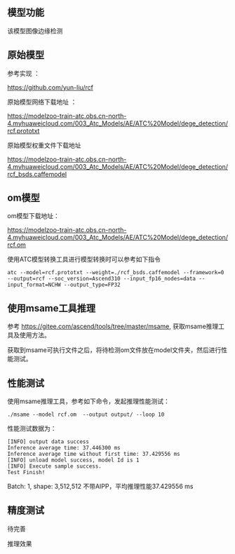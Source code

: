 ## 模型功能

该模型图像边缘检测

## 原始模型

参考实现 ：

 https://github.com/yun-liu/rcf

原始模型网络下载地址 ：

https://modelzoo-train-atc.obs.cn-north-4.myhuaweicloud.com/003_Atc_Models/AE/ATC%20Model/dege_detection/rcf.prototxt

原始模型权重文件下载地址

https://modelzoo-train-atc.obs.cn-north-4.myhuaweicloud.com/003_Atc_Models/AE/ATC%20Model/dege_detection/rcf_bsds.caffemodel


## om模型

om模型下载地址：

https://modelzoo-train-atc.obs.cn-north-4.myhuaweicloud.com/003_Atc_Models/AE/ATC%20Model/dege_detection/rcf.om

使用ATC模型转换工具进行模型转换时可以参考如下指令

```
atc --model=rcf.prototxt --weight=./rcf_bsds.caffemodel --framework=0 --output=rcf --soc_version=Ascend310 --input_fp16_nodes=data --input_format=NCHW --output_type=FP32
```

## 使用msame工具推理

参考 https://gitee.com/ascend/tools/tree/master/msame, 获取msame推理工具及使用方法。

获取到msame可执行文件之后，将待检测om文件放在model文件夹，然后进行性能测试。

## 性能测试

使用msame推理工具，参考如下命令，发起推理性能测试： 

```
./msame --model rcf.om  --output output/ --loop 10
```

性能测试数据为：

```
[INFO] output data success
Inference average time: 37.446300 ms
Inference average time without first time: 37.429556 ms
[INFO] unload model success, model Id is 1
[INFO] Execute sample success.
Test Finish!
```

Batch: 1, shape: 3,512,512 不带AIPP，平均推理性能37.429556 ms

## 精度测试

待完善

推理效果

